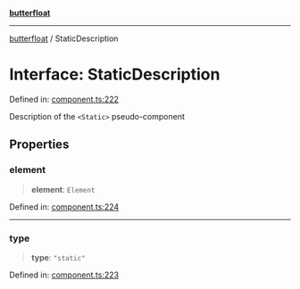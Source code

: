 [**butterfloat**](../README.md)

***

[butterfloat](../globals.md) / StaticDescription

# Interface: StaticDescription

Defined in: [component.ts:222](https://github.com/WorldMaker/butterfloat/blob/f0f5f6205e72911354af687f4fb1c543d3ebd586/component.ts#L222)

Description of the `<Static>` pseudo-component

## Properties

### element

> **element**: `Element`

Defined in: [component.ts:224](https://github.com/WorldMaker/butterfloat/blob/f0f5f6205e72911354af687f4fb1c543d3ebd586/component.ts#L224)

***

### type

> **type**: `"static"`

Defined in: [component.ts:223](https://github.com/WorldMaker/butterfloat/blob/f0f5f6205e72911354af687f4fb1c543d3ebd586/component.ts#L223)
